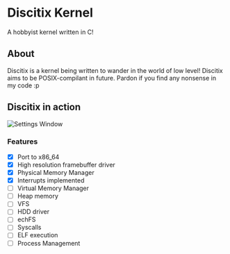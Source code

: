 # Discitix Kernel

A hobbyist kernel written in C!

## About
Discitix is a kernel being written to wander in the world of low level!
Discitix aims to be POSIX-compilant in future.
Pardon if you find any nonsense in my code :p

## Discitix in action

![Settings Window](https://raw.githubusercontent.com/ayush7788/discitix_x86_64/main/images/interrupts.png)

### Features
- [x] Port to x86_64
- [x] High resolution framebuffer driver
- [x] Physical Memory Manager
- [x] Interrupts implemented
- [ ] Virtual Memory Manager
- [ ] Heap memory
- [ ] VFS
- [ ] HDD driver
- [ ] echFS
- [ ] Syscalls
- [ ] ELF execution
- [ ] Process Management